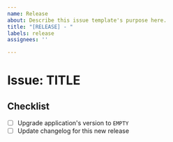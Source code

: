 ```yaml
---
name: Release
about: Describe this issue template's purpose here.
title: "[RELEASE] - "
labels: release
assignees: ''

---
```


# Issue: TITLE

## Checklist

- [ ] Upgrade application's version to `EMPTY`
- [ ] Update changelog for this new release
